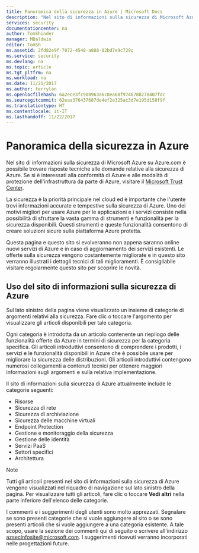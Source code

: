 ```yaml
---
title: Panoramica della sicurezza in Azure | Microsoft Docs
description: "Nel sito di informazioni sulla sicurezza di Microsoft Azure su Azure.com è possibile trovare risposte tecniche alle domande relative alla sicurezza di Azure."
services: security
documentationcenter: na
author: TomShinder
manager: MBaldwin
editor: TomSh
ms.assetid: 2fd82e9f-7072-4548-a888-82bd7e9c729c
ms.service: security
ms.devlang: na
ms.topic: article
ms.tgt_pltfrm: na
ms.workload: na
ms.date: 11/21/2017
ms.author: terrylan
ms.openlocfilehash: 6a2ece3fc908963a6c8ea68f9746788278407fdc
ms.sourcegitcommit: 62eaa376437687de4ef2e325ac3d7e195d158f9f
ms.translationtype: HT
ms.contentlocale: it-IT
ms.lasthandoff: 11/22/2017
---
```

# <a name="azure-security-overview"></a>Panoramica della sicurezza in Azure
Nel sito di informazioni sulla sicurezza di Microsoft Azure su Azure.com è possibile trovare risposte tecniche alle domande relative alla sicurezza di Azure. Se si è interessati alla conformità di Azure e alle modalità di protezione dell'infrastruttura da parte di Azure, visitare il [Microsoft Trust Center](https://www.microsoft.com/TrustCenter/default.aspx).

La sicurezza è la priorità principale nel cloud ed è importante che l'utente trovi informazioni accurate e tempestive sulla sicurezza di Azure. Uno dei motivi migliori per usare Azure per le applicazioni e i servizi consiste nella possibilità di sfruttare la vasta gamma di strumenti e funzionalità per la sicurezza disponibili. Questi strumenti e queste funzionalità consentono di creare soluzioni sicure sulla piattaforma Azure protetta.

Questa pagina e questo sito si evolveranno non appena saranno online nuovi servizi di Azure e in caso di aggiornamento dei servizi esistenti. Le offerte sulla sicurezza vengono costantemente migliorate e in questo sito verranno illustrati i dettagli tecnici di tali miglioramenti. È consigliabile visitare regolarmente questo sito per scoprire le novità.

## <a name="using-the-azure-security-information-site"></a>Uso del sito di informazioni sulla sicurezza di Azure
Sul lato sinistro della pagina viene visualizzato un insieme di categorie di argomenti relativi alla sicurezza. Fare clic o toccare l'argomento per visualizzare gli articoli disponibili per tale categoria.

Ogni categoria è introdotta da un articolo contenente un riepilogo delle funzionalità offerte da Azure in termini di sicurezza per la categoria specifica. Gli articoli introduttivi consentono di comprendere i prodotti, i servizi e le funzionalità disponibili in Azure che è possibile usare per migliorare la sicurezza delle distribuzioni. Gli articoli introduttivi contengono numerosi collegamenti a contenuti tecnici per ottenere maggiori informazioni sugli argomenti e sulla relativa implementazione.

Il sito di informazioni sulla sicurezza di Azure attualmente include le categorie seguenti:

* Risorse
* Sicurezza di rete
* Sicurezza di archiviazione
* Sicurezza delle macchine virtuali
* Endpoint Protection
* Gestione e monitoraggio della sicurezza
* Gestione delle identità
* Servizi PaaS
* Settori specifici
* Architettura

> [!NOTE]
> Tutti gli articoli presenti nel sito di informazioni sulla sicurezza di Azure vengono visualizzati nel riquadro di navigazione sul lato sinistro della pagina. Per visualizzare tutti gli articoli, fare clic o toccare **Vedi altri** nella parte inferiore dell'elenco delle categorie.
>
>

I commenti e i suggerimenti degli utenti sono molto apprezzati. Segnalare se sono presenti categorie che si vuole aggiungere al sito o se sono presenti articoli che si vuole aggiungere a una categoria esistente. A tale scopo, usare la sezione dei commenti qui di seguito o scrivere all'indirizzo [azsecinfosite@microsoft.com](mailto:azsecinfosite@microsoft.com). I suggerimenti ricevuti verranno incorporati nelle progettazioni future.
